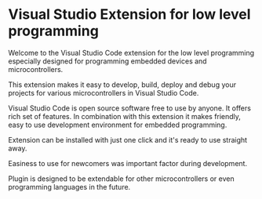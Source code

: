 # Visual Studio Extension for low level programming

Welcome to the Visual Studio Code extension for the low level programming 
especially designed for programming embedded devices and microcontrollers. 

This extension makes it easy to develop, build, deploy and debug your projects for various microcontrollers 
in Visual Studio Code.

Visual Studio Code is open source software free to use by anyone.
It offers rich set of features. In combination with this extension it
makes friendly, easy to use development environment for embedded programming.

Extension can be installed with just one click and it's ready to use straight away.

Easiness to use for newcomers was important factor during development.

Plugin is designed to be extendable for other microcontrollers or even programming languages in the future.
